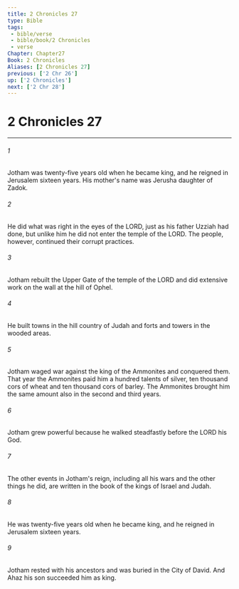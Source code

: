 ```yaml
---
title: 2 Chronicles 27
type: Bible
tags:
 - bible/verse
 - bible/book/2 Chronicles
 - verse
Chapter: Chapter27
Book: 2 Chronicles
Aliases: [2 Chronicles 27]
previous: ['2 Chr 26']
up: ['2 Chronicles']
next: ['2 Chr 28']
---
```

# 2 Chronicles 27

***


###### 1 
Jotham was twenty-five years old when he became king, and he reigned in Jerusalem sixteen years. His mother's name was Jerusha daughter of Zadok. 

###### 2 
He did what was right in the eyes of the LORD, just as his father Uzziah had done, but unlike him he did not enter the temple of the LORD. The people, however, continued their corrupt practices. 

###### 3 
Jotham rebuilt the Upper Gate of the temple of the LORD and did extensive work on the wall at the hill of Ophel. 

###### 4 
He built towns in the hill country of Judah and forts and towers in the wooded areas. 

###### 5 
Jotham waged war against the king of the Ammonites and conquered them. That year the Ammonites paid him a hundred talents of silver, ten thousand cors of wheat and ten thousand cors of barley. The Ammonites brought him the same amount also in the second and third years. 

###### 6 
Jotham grew powerful because he walked steadfastly before the LORD his God. 

###### 7 
The other events in Jotham's reign, including all his wars and the other things he did, are written in the book of the kings of Israel and Judah. 

###### 8 
He was twenty-five years old when he became king, and he reigned in Jerusalem sixteen years. 

###### 9 
Jotham rested with his ancestors and was buried in the City of David. And Ahaz his son succeeded him as king. 
